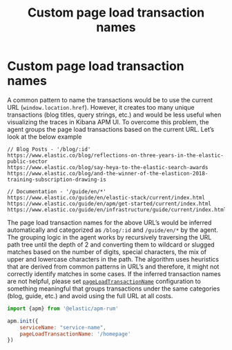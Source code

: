﻿---
title: Custom page load transaction names
description: A common pattern to name the transactions would be to use the current URL (window.location.href). However, it creates too many unique transactions (blog...
url: https://docs-v3-preview.elastic.dev/reference/custom-transaction-name
products:
  - APM
  - APM Agent
  - Elastic Observability
---

# Custom page load transaction names

A common pattern to name the transactions would be to use the current URL (`window.location.href`). However, it creates too many unique transactions (blog titles, query strings, etc.) and would be less useful when visualizing the traces in Kibana APM UI.
To overcome this problem, the agent groups the page load transactions based on the current URL. Let’s look at the below example
```text
// Blog Posts - '/blog/:id'
https://www.elastic.co/blog/reflections-on-three-years-in-the-elastic-public-sector
https://www.elastic.co/blog/say-heya-to-the-elastic-search-awards
https://www.elastic.co/blog/and-the-winner-of-the-elasticon-2018-training-subscription-drawing-is

// Documentation - '/guide/en/*'
https://www.elastic.co/guide/en/elastic-stack/current/index.html
https://www.elastic.co/guide/en/apm/get-started/current/index.html
https://www.elastic.co/guide/en/infrastructure/guide/current/index.html
```

The page load transaction names for the above URL’s would be inferred automatically and categorized as `/blog/:id` and `/guide/en/*` by the agent. The grouping logic in the agent works by recursively traversing the URL path tree until the depth of 2 and converting them to wildcard or slugged matches based on the number of digits, special characters, the mix of upper and lowercase characters in the path. The algorithm uses heuristics that are derived from common patterns in URL’s and therefore, it might not correctly identify matches in some cases.
If the inferred transaction names are not helpful, please set [`pageLoadTransactionName`](/reference/configuration#page-load-transaction-name) configuration to something meaningful that groups transactions under the same categories (blog, guide, etc.) and avoid using the full URL at all costs.
```js
import {apm} from '@elastic/apm-rum'

apm.init({
    serviceName: "service-name",
    pageLoadTransactionName: '/homepage'
})
```

